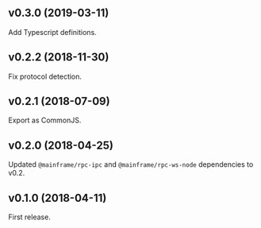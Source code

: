 ## v0.3.0 (2019-03-11)

Add Typescript definitions.

## v0.2.2 (2018-11-30)

Fix protocol detection.

## v0.2.1 (2018-07-09)

Export as CommonJS.

## v0.2.0 (2018-04-25)

Updated `@mainframe/rpc-ipc` and `@mainframe/rpc-ws-node` dependencies to v0.2.

## v0.1.0 (2018-04-11)

First release.
